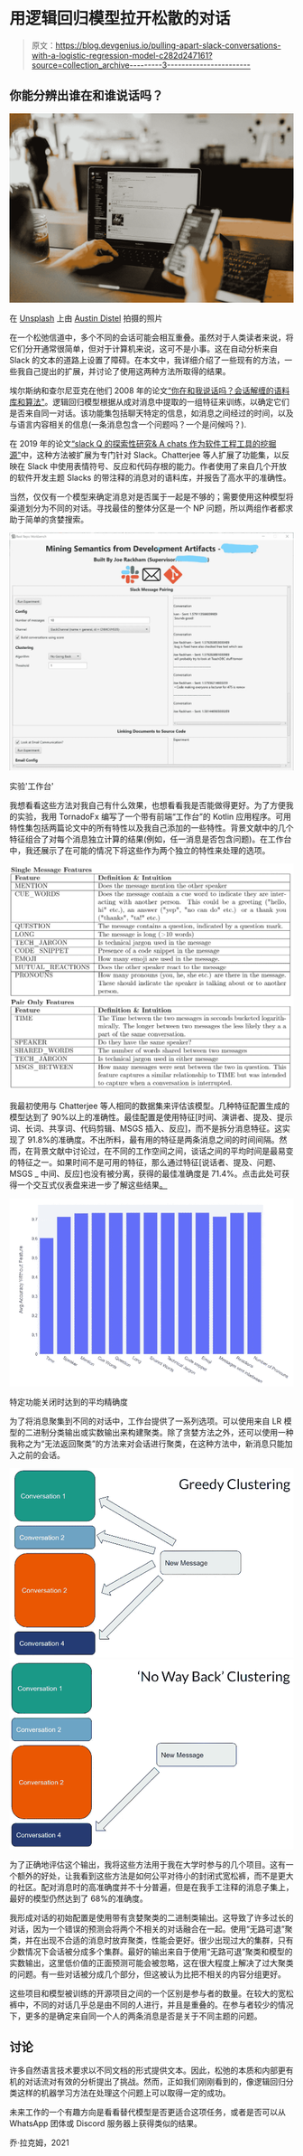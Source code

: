 # 用逻辑回归模型拉开松散的对话

> 原文：<https://blog.devgenius.io/pulling-apart-slack-conversations-with-a-logistic-regression-model-c282d247161?source=collection_archive---------3----------------------->

## 你能分辨出谁在和谁说话吗？

![](img/5cf6b4acf119d5fbc42495646d055c7a.png)

在 [Unsplash](https://unsplash.com?utm_source=medium&utm_medium=referral) 上由 [Austin Distel](https://unsplash.com/@austindistel?utm_source=medium&utm_medium=referral) 拍摄的照片

在一个松弛信道中，多个不同的会话可能会相互重叠。虽然对于人类读者来说，将它们分开通常很简单，但对于计算机来说，这可不是小事。这在自动分析来自 Slack 的文本的道路上设置了障碍。在本文中，我详细介绍了一些现有的方法，一些我自己提出的扩展，并讨论了使用这两种方法所取得的结果。

埃尔斯纳和查尔尼亚克在他们 2008 年的论文[“你在和我说话吗？会话解缠的语料库和算法"](https://aclanthology.org/P08-1095/)。逻辑回归模型根据从成对消息中提取的一组特征来训练，以确定它们是否来自同一对话。该功能集包括聊天特定的信息，如消息之间经过的时间，以及与语言内容相关的信息(一条消息包含一个问题吗？一个是问候吗？).

在 2019 年的论文[“slack Q 的探索性研究& A chats 作为软件工程工具的挖掘源”](https://dl.acm.org/doi/10.1109/MSR.2019.00075)中，这种方法被扩展为专门针对 Slack。Chatterjee 等人扩展了功能集，以反映在 Slack 中使用表情符号、反应和代码存根的能力。作者使用了来自几个开放的软件开发主题 Slacks 的带注释的消息对的语料库，并报告了高水平的准确性。

当然，仅仅有一个模型来确定消息对是否属于一起是不够的；需要使用这种模型将渠道划分为不同的对话。寻找最佳的整体分区是一个 NP 问题，所以两组作者都求助于简单的贪婪搜索。

![](img/d71fc87ecd94eace70a1a2467e9a4e2a.png)

实验'工作台'

我想看看这些方法对我自己有什么效果，也想看看我是否能做得更好。为了方便我的实验，我用 TornadoFx 编写了一个带有前端“工作台”的 Kotlin 应用程序。可用特性集包括两篇论文中的所有特性以及我自己添加的一些特性。背景文献中的几个特征组合了对每个消息独立计算的结果(例如，任一消息是否包含问题)。在工作台中，我还展示了在可能的情况下将这些作为两个独立的特性来处理的选项。

![](img/4ae57aef8b8f6f550a9c97886173329a.png)

我最初使用与 Chatterjee 等人相同的数据集来评估该模型。几种特征配置生成的模型达到了 90%以上的准确性。最佳配置是使用特征[时间、演讲者、提及、提示词、长词、共享词、代码剪辑、MSGS 插入、反应]，而不是拆分消息特征。这实现了 91.8%的准确度。不出所料，最有用的特征是两条消息之间的时间间隔。然而，在背景文献中讨论过，在不同的工作空间之间，谈话之间的平均时间是最易变的特征之一。如果时间不是可用的特征，那么通过特征[说话者、提及、问题、MSGS _ 中间、反应]也没有被分离，获得的最佳准确度是 71.4%。点击此处可获得一个交互式仪表盘来进一步了解这些结果[。](https://message-dissentangle.herokuapp.com/)

![](img/3eeffc351dda6caadf902a98a00ec8da.png)

特定功能关闭时达到的平均精确度

为了将消息聚集到不同的对话中，工作台提供了一系列选项。可以使用来自 LR 模型的二进制分类输出或实数输出来构建聚类。除了贪婪方法之外，还可以使用一种我称之为“无法返回聚类”的方法来对会话进行聚类，在这种方法中，新消息只能加入之前的会话。

![](img/eb6efe1ff0a015ff715c82116fe5a892.png)![](img/05bc51eefd2369e5d410ac941846cf9e.png)

为了正确地评估这个输出，我将这些方法用于我在大学时参与的几个项目。这有一个额外的好处，让我看到这些方法是如何公平对待小的封闭式宽松裤，而不是更大的社区。配对消息时的高准确度并不十分普遍，但是在我手工注释的消息子集上，最好的模型仍然达到了 68%的准确度。

我形成对话的初始配置是使用带有贪婪聚类的二进制类输出。这导致了许多过长的对话，因为一个错误的预测会将两个不相关的对话融合在一起。使用“无路可退”聚类，并在出现不合适的消息时放弃聚类，性能会更好。很少出现过大的集群，只有少数情况下会话被分成多个集群。最好的输出来自于使用“无路可退”聚类和模型的实数输出，这里低价值的正面预测可能会被忽略，这在很大程度上解决了过大聚类的问题。有一些对话被分成几个部分，但这被认为比把不相关的内容分组更好。

这些项目和模型被训练的开源项目之间的一个区别是参与者的数量。在较大的宽松裤中，不同的对话几乎总是由不同的人进行，并且是重叠的。在参与者较少的情况下，更多的是确定来自同一个人的两条消息是否是关于不同主题的问题。

## 讨论

许多自然语言技术要求以不同文档的形式提供文本。因此，松弛的本质和内部更有机的对话流对有效的分析提出了挑战。然而，正如我们刚刚看到的，像逻辑回归分类这样的机器学习方法在处理这个问题上可以取得一定的成功。

未来工作的一个有趣方向是看看替代模型是否更适合这项任务，或者是否可以从 WhatsApp 团体或 Discord 服务器上获得类似的结果。

乔·拉克姆，2021